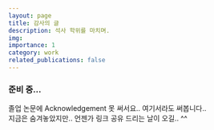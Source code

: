 ```yaml
---
layout: page
title: 감사의 글
description: 석사 학위를 마치며.
img: 
importance: 1
category: work
related_publications: false
---
```


### 준비 중...
졸업 논문에 Acknowledgement 못 써서요.. 여기서라도 써봅니다..  
지금은 숨겨놓았지만.. 언젠가 링크 공유 드리는 날이 오길.. ^^


<br/>
<br/>
<br/>
<!-- 
<script src="https://giscus.app/client.js"
        data-repo="pyomin/pyomin.github.io"
        data-repo-id="R_kgDOLQ7qbw"
        data-category="Announcements"
        data-category-id="DIC_kwDOLQ7qb84CmatP"
        data-mapping="pathname"
        data-strict="0"
        data-reactions-enabled="0"
        data-emit-metadata="0"
        data-input-position="bottom"
        data-theme="fro"
        data-lang="ko"
        crossorigin="anonymous"
        async>
</script>  -->
